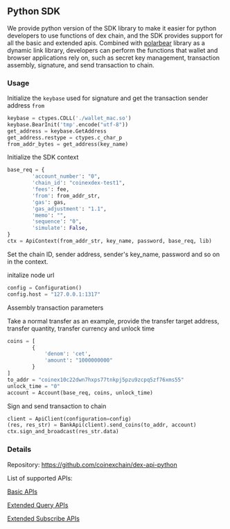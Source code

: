 ## Python SDK

We provide python version of the SDK library to make it easier for python developers to use  functions of  dex chain, and the SDK provides support for all the basic and extended apis. Combined with [polarbear](https://github.com/coinexchain/polarbear/) library as a dynamic link library, developers can perform the functions that wallet and browser applications rely on, such as secret key management, transaction assembly, signature, and send transaction to chain.

### Usage

Initialize the `keybase` used for signature and get the transaction sender address `from`

```Python
keybase = ctypes.CDLL('./wallet_mac.so')
keybase.BearInit('tmp'.encode("utf-8"))
get_address = keybase.GetAddress
get_address.restype = ctypes.c_char_p
from_addr_bytes = get_address(key_name)
```

Initialize the SDK context

```Python
base_req = {
        'account_number': "0",
        'chain_id': "coinexdex-test1",
        'fees': fee,
        'from': from_addr_str,
        'gas': gas,
        'gas_adjustment': "1.1",
        'memo': "",
        'sequence': "0",
        'simulate': False,
}
ctx = ApiContext(from_addr_str, key_name, password, base_req, lib)
```

Set the chain ID, sender address,  sender's key_name, password and so on in the context.

initalize node url

```Python
config = Configuration()
config.host = "127.0.0.1:1317"
```

Assembly transaction parameters

Take a normal transfer as an example, provide the transfer target address, transfer quantity, transfer currency and unlock time

```Python
coins = [
        {
            'denom': 'cet',
            'amount': "1000000000"
        }
]
to_addr = "coinex10c22dwn7hxps77tnkpj5pzu9zcpq5zf76xms55"
unlock_time = "0"
account = Account(base_req, coins, unlock_time)
```

Sign and send transaction to chain

```Python
client = ApiClient(configuration=config)
(res, res_str) = BankApi(client).send_coins(to_addr, account)
ctx.sign_and_broadcast(res_str.data)
```

### Details

Repository: https://github.com/coinexchain/dex-api-python

List of supported APIs: 

[Basic APIs](./api/rest-api.html) 

[Extended Query APIs](./api/tradeserver-rest-api.html)

[Extended Subscribe APIs](./ext-watcher/websocket-subscription.md)

